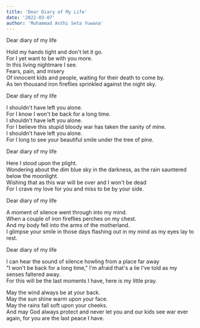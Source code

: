 ```yaml
---
title: 'Dear Diary of My Life'
date: '2022-03-07'
author: 'Muhammad Asthi Seta Yuwana'
---
```


Dear diary of my life  

Hold my hands tight and don't let it go.  
For I yet want to be with you more.  
In this living nightmare I see.  
Fears, pain, and misery  
Of innocent kids and people, waiting for their death to come by.  
As ten thousand iron fireflies sprinkled against the night sky.  

Dear diary of my life  

I shouldn't have left you alone.  
For I know I won't be back for a long time.  
I shouldn't have left you alone.  
For I believe this stupid bloody war has taken the sanity of mine.  
I shouldn't have left you alone.  
For I long to see your beautiful smile under the tree of pine.  

Dear diary of my life  

Here I stood upon the plight.  
Wondering about the dim blue sky in the darkness, as the rain sauntered below the moonlight.  
Wishing that as this war will be over and I won't be dead  
For I crave my love for you and miss to be by your side.  

Dear diary of my life  

A moment of silence went through into my mind.  
When a couple of iron fireflies perches on my chest.  
And my body fell into the arms of the motherland.  
I glimpse your smile in those days flashing out in my mind as my eyes lay to rest.  

Dear diary of my life  

I can hear the sound of silence howling from a place far away  
"I won't be back for a long time," I'm afraid that's a lie I've told as my senses faltered away.  
For this will be the last moments I have, here is my little pray.  

May the wind always be at your back.  
May the sun shine warm upon your face.  
May the rains fall soft upon your cheeks.  
And may God always protect and never let you and our kids see war ever again, for you are the last peace I have.  


